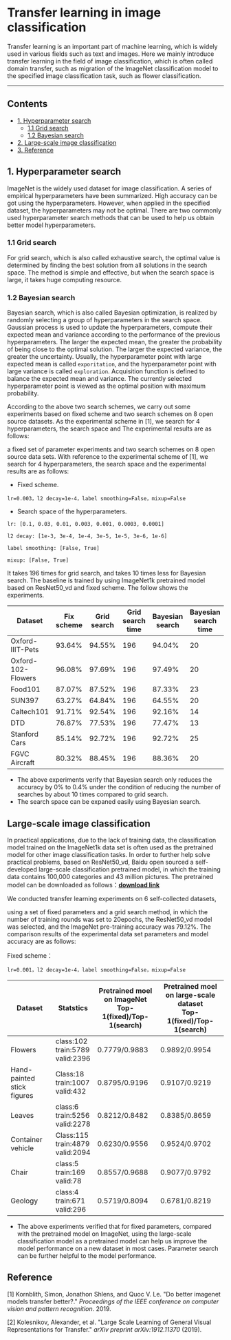 # Transfer learning in image classification

Transfer learning is an important part of machine learning, which is widely used in various fields such as text and images. Here we mainly introduce transfer learning in the field of image classification, which is often called domain transfer, such as migration of the ImageNet classification model to the specified image classification task, such as flower classification.

---

## Contents

* [1. Hyperparameter search](#1)
  * [1.1 Grid search](#1.1)
  * [1.2 Bayesian search](#1.2)
* [2. Large-scale image classification](#2)
* [3. Reference](#3)

<a name='1'></a>
## 1. Hyperparameter search

ImageNet is the widely used dataset for image classification. A series of empirical hyperparameters have been summarized. High accuracy can be got using the hyperparameters. However, when applied in the specified dataset, the hyperparameters may not be optimal. There are two commonly used hyperparameter search methods that can be used to help us obtain better model hyperparameters.

<a name='1.1'></a>
### 1.1 Grid search

For grid search, which is also called exhaustive search, the optimal value is determined by finding the best solution from all solutions in the search space. The method is simple and effective, but when the search space is large, it takes huge computing resource.

<a name='1.2'></a>
### 1.2 Bayesian search

Bayesian search, which is also called Bayesian optimization, is realized by randomly selecting a group of hyperparameters in the search space. Gaussian process is used to update the hyperparameters, compute their expected mean and variance according to the performance of the previous hyperparameters. The larger the expected mean, the greater the probability of being close to the optimal solution. The larger the expected variance, the greater the uncertainty. Usually, the hyperparameter point with large expected mean is called `exporitation`, and the hyperparameter point with large variance is called `exploration`. Acquisition function is defined to balance the expected mean and variance. The currently selected hyperparameter point is viewed as the optimal position with maximum probability.

According to the above two search schemes, we carry out some experiments based on fixed scheme and two search schemes on 8 open source datasets. As the experimental scheme in [1], we search for 4 hyperparameters, the search space and The experimental results are as follows:

a fixed set of parameter experiments and two search schemes on 8 open source data sets. With reference to the experimental scheme of [1], we search for 4 hyperparameters, the search space and the experimental results are as follows:


- Fixed scheme.

```
lr=0.003，l2 decay=1e-4，label smoothing=False，mixup=False
```

- Search space of the hyperparameters.

```
lr: [0.1, 0.03, 0.01, 0.003, 0.001, 0.0003, 0.0001]

l2 decay: [1e-3, 3e-4, 1e-4, 3e-5, 1e-5, 3e-6, 1e-6]

label smoothing: [False, True]

mixup: [False, True]
```

It takes 196 times for grid search, and takes 10 times less for Bayesian search. The baseline is trained by using ImageNet1k pretrained model based on ResNet50_vd and fixed scheme. The follow shows the experiments.


| Dataset             | Fix scheme | Grid search | Grid search time | Bayesian search | Bayesian search time|
| ------------------ | -------- | -------- | -------- | -------- | ---------- |
| Oxford-IIIT-Pets   | 93.64%   | 94.55%   | 196 | 94.04%     | 20         |
| Oxford-102-Flowers | 96.08%   | 97.69%   | 196 |  97.49%     | 20         |
| Food101            | 87.07%   | 87.52%   | 196 |  87.33%     | 23         |
| SUN397             | 63.27%   | 64.84%   | 196 |  64.55%     | 20         |
| Caltech101         | 91.71%   | 92.54%   | 196 |  92.16%     | 14         |
| DTD                | 76.87%   | 77.53%   | 196 |  77.47%     | 13         |
| Stanford Cars      | 85.14%   | 92.72%   | 196 |  92.72%     | 25         |
| FGVC Aircraft      | 80.32%   | 88.45%   | 196 |  88.36%     | 20         |


- The above experiments verify that Bayesian search only reduces the accuracy by 0% to 0.4% under the condition of reducing the number of searches by about 10 times compared to grid search.
- The search space can be expaned easily using Bayesian search.

<a name='2'></a>
## Large-scale image classification

In practical applications, due to the lack of training data, the classification model trained on the ImageNet1k data set is often used as the pretrained model for other image classification tasks. In order to further help solve practical problems, based on ResNet50_vd, Baidu open sourced a self-developed large-scale classification pretrained model, in which the training data contains 100,000 categories and 43 million pictures. The pretrained model can be downloaded as follows：[**download link**](https://paddle-imagenet-models-name.bj.bcebos.com/dygraph/ResNet50_vd_10w_pretrained.pdparams)

We conducted transfer learning experiments on 6 self-collected datasets,

using a set of fixed parameters and a grid search method, in which the number of training rounds was set to 20epochs, the ResNet50_vd model was selected, and the ImageNet pre-training accuracy was 79.12%. The comparison results of the experimental data set parameters and model accuracy are as follows:


Fixed scheme：

```
lr=0.001，l2 decay=1e-4，label smoothing=False，mixup=False
```

| Dataset          | Statstics                                  | **Pretrained moel on ImageNet <br />Top-1(fixed)/Top-1(search)** | **Pretrained moel on large-scale dataset<br />Top-1(fixed)/Top-1(search)** |
| --------------- | ----------------------------------------- | -------------------------------------------------------- | --------------------------------------------------------- |
| Flowers         | class:102<br />train:5789<br />valid:2396 | 0.7779/0.9883                                            | 0.9892/0.9954                                             |
| Hand-painted stick figures       | Class:18<br />train:1007<br />valid:432   | 0.8795/0.9196                                            | 0.9107/0.9219                                             |
| Leaves     | class:6<br />train:5256<br />valid:2278   | 0.8212/0.8482                                            | 0.8385/0.8659                                             |
| Container vehicle       | Class:115<br />train:4879<br />valid:2094 | 0.6230/0.9556                                            | 0.9524/0.9702                                             |
| Chair         | class:5<br />train:169<br />valid:78      | 0.8557/0.9688                                            | 0.9077/0.9792                                             |
| Geology         | class:4<br />train:671<br />valid:296     | 0.5719/0.8094                                            | 0.6781/0.8219                                             |

- The above experiments verified that for fixed parameters, compared with the pretrained model on ImageNet, using the large-scale classification model as a pretrained model can help us improve the model performance on a new dataset in most cases. Parameter search can be further helpful to the model performance.

<a name='3'></a>
## Reference

[1] Kornblith, Simon, Jonathon Shlens, and Quoc V. Le. "Do better imagenet models transfer better?." *Proceedings of the IEEE conference on computer vision and pattern recognition*. 2019.

[2] Kolesnikov, Alexander, et al. "Large Scale Learning of General Visual Representations for Transfer." *arXiv preprint arXiv:1912.11370* (2019).
